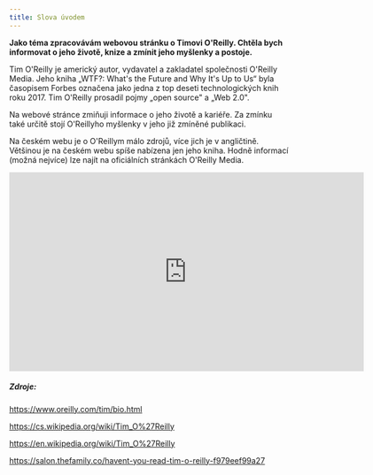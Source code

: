 ```yaml
---
title: Slova úvodem
---
```


**Jako téma zpracovávám webovou stránku o Timovi O'Reilly. Chtěla bych informovat o jeho životě, knize a zmínit jeho myšlenky a postoje.**

Tim O'Reilly je americký autor, vydavatel a zakladatel společnosti O'Reilly Media. Jeho kniha „WTF?: What's the Future and Why It's Up to Us“ byla časopisem Forbes označena jako jedna z top deseti technologických knih roku 2017. Tim O'Reilly prosadil pojmy „open source" a „Web 2.0".

Na webové stránce zmiňuji informace o jeho životě a kariéře. Za zmínku také určitě stojí O'Reillyho myšlenky v jeho již zmíněné publikaci. 

Na českém webu je o O'Reillym málo zdrojů, více jich je v angličtině. Většinou je na českém webu spíše nabízena jen jeho kniha. Hodně informací (možná nejvíce) lze najít na oficiálních stránkách O'Reilly Media. 

<iframe src="https://player.vimeo.com/video/76979871?embedparameter=value" width="640" height="360" frameborder="0" allowfullscreen></iframe>

##### Zdroje:

https://www.oreilly.com/tim/bio.html

https://cs.wikipedia.org/wiki/Tim_O%27Reilly

https://en.wikipedia.org/wiki/Tim_O%27Reilly

https://salon.thefamily.co/havent-you-read-tim-o-reilly-f979eef99a27



